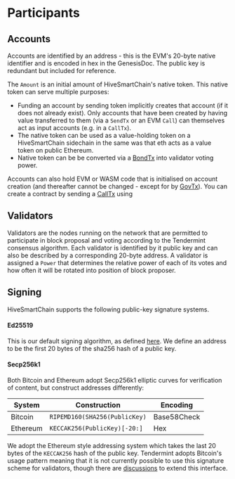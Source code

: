 # Participants

## Accounts

Accounts are identified by an address - this is the EVM's 20-byte native identifier and is encoded in hex in the GenesisDoc. The public key is redundant but included for reference. 

The `Amount` is an initial amount of HiveSmartChain's native token. This native token can serve multiple purposes:

- Funding an account by sending token implicitly creates that account (if it does not already exist). Only accounts that have been created by having value transferred to them (via a `SendTx` or an EVM `Call`) can themselves act as input accounts (e.g. in a `CallTx`).
- The native token can be used as a value-holding token on a HiveSmartChain sidechain in the same was that eth acts as a value token on public Ethereum.
- Native token can be be converted via a [BondTx](/docs/reference/transactions.md#bondtx) into validator voting power.

Accounts can also hold EVM or WASM code that is initialised on account creation (and thereafter cannot be changed - except for by [GovTx](/docs/reference/transactions.md#govtx)). You can create a contract by sending a [CallTx](/reference/transactions.md#calltx) using

## Validators

Validators are the nodes running on the network that are permitted to participate in block proposal and voting according to the Tendermint consensus algorithm. 
Each validator is identified by it public key and can also be described by a corresponding 20-byte address. A validator is assigned a `Power` that determines the relative 
power of each of its votes and how often it will be rotated into position of block proposer.

## Signing

HiveSmartChain supports the following public-key signature systems.

#### Ed25519

This is our default signing algorithm, as defined [here](https://ed25519.cr.yp.to/). We define an address to be the first 20 bytes of the sha256 hash of a public key.

#### Secp256k1

Both Bitcoin and Ethereum adopt Secp256k1 elliptic curves for verification of content, but construct addresses differently:

| System | Construction | Encoding |
| ------ | ------------ | -------- |
| Bitcoin | `RIPEMD160(SHA256(PublicKey)` | Base58Check |
| Ethereum | `KECCAK256(PublicKey)[-20:]` | Hex |

We adopt the Ethereum style addressing system which takes the last 20 bytes of the `KECCAK256` hash of the public key.
Tendermint adopts Bitcoin's usage pattern meaning that it is not currently possible to use this signature scheme for validators,
though there are [discussions](https://github.com/klyed/tendermint/issues/2358) to extend this interface.
